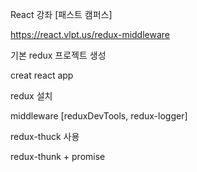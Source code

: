 React 강좌 [패스트 캠퍼스]

https://react.vlpt.us/redux-middleware

기본 redux 프로젝트 생성

   creat react app

   redux 설치

   middleware [reduxDevTools, redux-logger]

   redux-thuck 사용

   redux-thunk + promise
